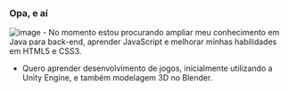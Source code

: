 ### Opa, e aí

<!--
**nikolagiin/nikolagiin** is a ✨ _special_ ✨ repository because its `README.md` (this file) appears on your GitHub profile.

Here are some ideas to get you started:
-->
![image](https://user-images.githubusercontent.com/47277320/231830484-d03d64e4-84bc-4431-b057-3b5d2ac7a54e.png) - No momento estou procurando ampliar meu conhecimento em Java para back-end, aprender JavaScript e melhorar minhas habilidades em HTML5 e CSS3.
- Quero aprender desenvolvimento de jogos, inicialmente utilizando a Unity Engine, e também modelagem 3D no Blender.

